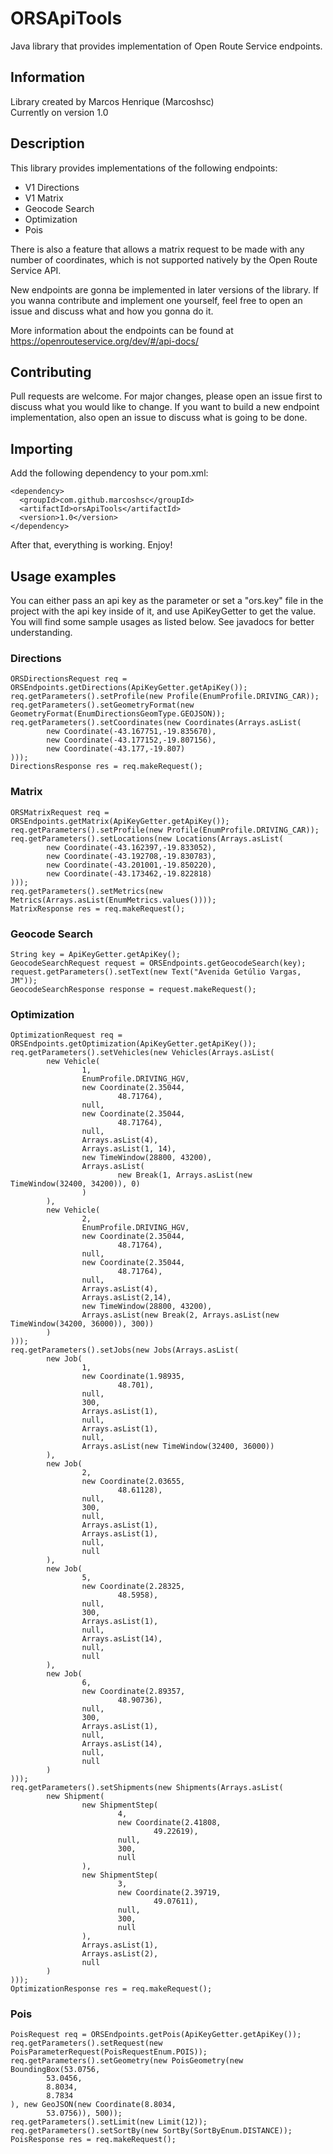 # ORSApiTools
Java library that provides implementation of Open Route Service endpoints.

## Information

Library created by Marcos Henrique (Marcoshsc)<br>
Currently on version 1.0

## Description
This library provides implementations of the following endpoints:
- V1 Directions
- V1 Matrix
- Geocode Search
- Optimization
- Pois

There is also a feature that allows a matrix request to be made with any number of
coordinates, which is not supported natively by the Open Route Service API.

New endpoints are gonna be implemented in later versions of the library.
If you wanna contribute and implement one yourself, feel free to open an
issue and discuss what and how you gonna do it.

More information about the endpoints can be found at
https://openrouteservice.org/dev/#/api-docs/

## Contributing
Pull requests are welcome. For major changes, please open an issue first to
discuss what you would like to change.
If you want to build a new endpoint implementation, also open an issue to
discuss what is going to be done.

## Importing
Add the following dependency to your pom.xml:

    <dependency>
      <groupId>com.github.marcoshsc</groupId>
      <artifactId>orsApiTools</artifactId>
      <version>1.0</version>
    </dependency>
    
After that, everything is working. Enjoy!
    
## Usage examples

You can either pass an api key as the parameter or set a "ors.key" file in the 
project with the api key inside of it, and use ApiKeyGetter to get the value.
You will find some sample usages as listed below. See javadocs for better understanding.
    
### Directions

    ORSDirectionsRequest req = ORSEndpoints.getDirections(ApiKeyGetter.getApiKey());
    req.getParameters().setProfile(new Profile(EnumProfile.DRIVING_CAR));
    req.getParameters().setGeometryFormat(new GeometryFormat(EnumDirectionsGeomType.GEOJSON));
    req.getParameters().setCoordinates(new Coordinates(Arrays.asList(
            new Coordinate(-43.167751,-19.835670),
            new Coordinate(-43.177152,-19.807156),
            new Coordinate(-43.177,-19.807)
    )));
    DirectionsResponse res = req.makeRequest();
    
### Matrix

    ORSMatrixRequest req = ORSEndpoints.getMatrix(ApiKeyGetter.getApiKey());
    req.getParameters().setProfile(new Profile(EnumProfile.DRIVING_CAR));
    req.getParameters().setLocations(new Locations(Arrays.asList(
            new Coordinate(-43.162397,-19.833052),
            new Coordinate(-43.192708,-19.830783),
            new Coordinate(-43.201001,-19.850220),
            new Coordinate(-43.173462,-19.822818)
    )));
    req.getParameters().setMetrics(new Metrics(Arrays.asList(EnumMetrics.values())));
    MatrixResponse res = req.makeRequest();
    
### Geocode Search

    String key = ApiKeyGetter.getApiKey();
    GeocodeSearchRequest request = ORSEndpoints.getGeocodeSearch(key);
    request.getParameters().setText(new Text("Avenida Getúlio Vargas, JM"));
    GeocodeSearchResponse response = request.makeRequest();
    
### Optimization

    OptimizationRequest req = ORSEndpoints.getOptimization(ApiKeyGetter.getApiKey());
    req.getParameters().setVehicles(new Vehicles(Arrays.asList(
            new Vehicle(
                    1,
                    EnumProfile.DRIVING_HGV,
                    new Coordinate(2.35044,
                            48.71764),
                    null,
                    new Coordinate(2.35044,
                            48.71764),
                    null,
                    Arrays.asList(4),
                    Arrays.asList(1, 14),
                    new TimeWindow(28800, 43200),
                    Arrays.asList(
                            new Break(1, Arrays.asList(new TimeWindow(32400, 34200)), 0)
                    )
            ),
            new Vehicle(
                    2,
                    EnumProfile.DRIVING_HGV,
                    new Coordinate(2.35044,
                            48.71764),
                    null,
                    new Coordinate(2.35044,
                            48.71764),
                    null,
                    Arrays.asList(4),
                    Arrays.asList(2,14),
                    new TimeWindow(28800, 43200),
                    Arrays.asList(new Break(2, Arrays.asList(new TimeWindow(34200, 36000)), 300))
            )
    )));
    req.getParameters().setJobs(new Jobs(Arrays.asList(
            new Job(
                    1,
                    new Coordinate(1.98935,
                            48.701),
                    null,
                    300,
                    Arrays.asList(1),
                    null,
                    Arrays.asList(1),
                    null,
                    Arrays.asList(new TimeWindow(32400, 36000))
            ),
            new Job(
                    2,
                    new Coordinate(2.03655,
                            48.61128),
                    null,
                    300,
                    null,
                    Arrays.asList(1),
                    Arrays.asList(1),
                    null,
                    null
            ),
            new Job(
                    5,
                    new Coordinate(2.28325,
                            48.5958),
                    null,
                    300,
                    Arrays.asList(1),
                    null,
                    Arrays.asList(14),
                    null,
                    null
            ),
            new Job(
                    6,
                    new Coordinate(2.89357,
                            48.90736),
                    null,
                    300,
                    Arrays.asList(1),
                    null,
                    Arrays.asList(14),
                    null,
                    null
            )
    )));
    req.getParameters().setShipments(new Shipments(Arrays.asList(
            new Shipment(
                    new ShipmentStep(
                            4,
                            new Coordinate(2.41808,
                                    49.22619),
                            null,
                            300,
                            null
                    ),
                    new ShipmentStep(
                            3,
                            new Coordinate(2.39719,
                                    49.07611),
                            null,
                            300,
                            null
                    ),
                    Arrays.asList(1),
                    Arrays.asList(2),
                    null
            )
    )));
    OptimizationResponse res = req.makeRequest();
    
### Pois

    PoisRequest req = ORSEndpoints.getPois(ApiKeyGetter.getApiKey());
    req.getParameters().setRequest(new PoisParameterRequest(PoisRequestEnum.POIS));
    req.getParameters().setGeometry(new PoisGeometry(new BoundingBox(53.0756,
            53.0456,
            8.8034,
            8.7834
    ), new GeoJSON(new Coordinate(8.8034,
            53.0756)), 500));
    req.getParameters().setLimit(new Limit(12));
    req.getParameters().setSortBy(new SortBy(SortByEnum.DISTANCE));
    PoisResponse res = req.makeRequest();